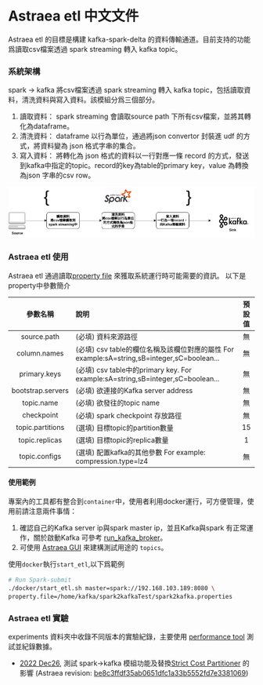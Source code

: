 Astraea etl 中文文件
===

Astraea etl 的目標是構建 kafka-spark-delta 的資料傳輸通道。目前支持的功能爲讀取csv檔案透過 spark streaming 轉入 kafka topic。

### 系統架構

spark -> kafka 將csv檔案透過 spark streaming 轉入 kafka topic，包括讀取資料，清洗資料與寫入資料。該模組分爲三個部分。
1. 讀取資料： spark streaming 會讀取source path 下所有csv檔案，並將其轉化為dataframe。
2. 清洗資料： dataframe 以行為單位，通過將json convertor 封裝進 udf 的方式，將資料變為 json 格式字串的集合。
3. 寫入資料： 將轉化為 json 格式的資料以一行對應一條 record 的方式，發送到kafka中指定的topic。record的key為table的primary key，value 為轉換為json 字串的csv row。

![framework diagram](../pictures/etl_README_1.png)

### Astraea etl 使用

Astraea etl 通過讀取[property file](../../config/spark2kafka.properties) 來獲取系統運行時可能需要的資訊。
以下是property中參數簡介

|       參數名稱        | 說明                                                                          |  預設值  |
|:-----------------:|:----------------------------------------------------------------------------|:-----:|
|    source.path    | (必填) 資料來源路徑                                                                 |   無   |
|   column.names    | (必填) csv table的欄位名稱及該欄位對應的屬性 For example:sA=string,sB=integer,sC=boolean... |   無   |
|   primary.keys    | (必填) csv table中的primary key. For example:sA=string,sB=integer,sC=boolean... |   無   |
| bootstrap.servers | (必填) 欲連接的Kafka server address                                               |   無   |
|    topic.name     | (必填) 欲發往的topic name                                                         |   無   |
|    checkpoint     | (必填) spark checkpoint 存放路徑                                                  |   無   |
| topic.partitions  | (選填) 目標topic的partition數量                                                    |  15   |
|  topic.replicas   | (選填) 目標topic的replica數量                                                      |   1   |
|   topic.configs   | (選填) 配置kafka的其他參數 For example: compression.type\=lz4                        |   無   |

#### 使用範例

專案內的工具都有整合到`container`中，使用者利用docker運行，可方便管理，使用前請注意兩件事情：

1. 確認自己的Kafka server ip與spark master ip，並且Kafka與spark 有正常運作，關於啟動Kafka 可參考 [run_kafka_broker](run_kafka_broker.md)。
2. 可使用 [Astraea GUI](../gui/README.md) 來建構測試用途的 `topics`。

使用`docker`執行`start_etl`,以下爲範例

```bash 
# Run Spark-submit
./docker/start_etl.sh master=spark://192.168.103.189:8080 \
property.file=/home/kafka/spark2kafkaTest/spark2kafka.properties
```

### Astraea etl 實驗

experiments 資料夾中收錄不同版本的實驗紀錄，主要使用 [performance tool](../performance_benchmark.md) 測試並紀錄數據。

* [2022 Dec26](experiments/etl_1.md), 測試 spark->kafka 模組功能及替換[Strict Cost Partitioner](../partitioner/strict_cost_partitioner.md) 的影響 (Astraea revision: [be8c3ffdf35ab0651dfc1a33b5552fd7e3381069](https://github.com/skiptests/astraea/tree/be8c3ffdf35ab0651dfc1a33b5552fd7e3381069))